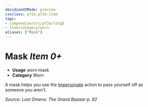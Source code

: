 ```yaml
---
obsidianUIMode: preview
cssclass: pf2e,pf2e-item
tags:
- compendium/src/pf2e/lotgb
- item/category/worn
aliases: ["Mask"]
---
```

# Mask *Item 0+*  

- **Usage** worn mask
- **Category** Worn

A mask helps you use the [Impersonate](../../../Rules/actions/impersonate.md) action to pass yourself off as someone you aren't.

*Source: Lost Omens: The Grand Bazaar p. 92*